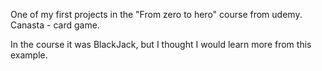 One of my first projects in the "From zero to hero" course from udemy. Canasta - card game.

In the course it was BlackJack, but I thought I would learn more from this example.
